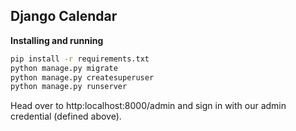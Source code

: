 ## Django Calendar

__Installing and running__

```bash
pip install -r requirements.txt
python manage.py migrate
python manage.py createsuperuser
python manage.py runserver
```

Head over to http:localhost:8000/admin and sign in with our admin credential (defined above). 